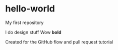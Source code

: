 # hello-world
My first repository

I do design stuff
Wow __bold__

Created for the GitHub flow and pull request tutorial
